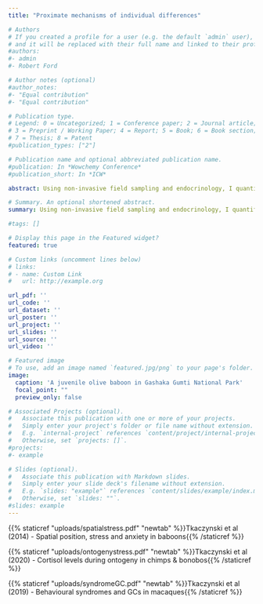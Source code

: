 ```yaml
---
title: "Proximate mechanisms of individual differences"

# Authors
# If you created a profile for a user (e.g. the default `admin` user), write the username (folder name) here 
# and it will be replaced with their full name and linked to their profile.
#authors:
#- admin
#- Robert Ford

# Author notes (optional)
#author_notes:
#- "Equal contribution"
#- "Equal contribution"

# Publication type.
# Legend: 0 = Uncategorized; 1 = Conference paper; 2 = Journal article;
# 3 = Preprint / Working Paper; 4 = Report; 5 = Book; 6 = Book section;
# 7 = Thesis; 8 = Patent
#publication_types: ["2"]

# Publication name and optional abbreviated publication name.
#publication: In *Wowchemy Conference*
#publication_short: In *ICW*

abstract: Using non-invasive field sampling and endocrinology, I quantify physiological correlates of social behaviours and ecological settings.

# Summary. An optional shortened abstract.
summary: Using non-invasive field sampling and endocrinology, I quantify physiological correlates of social behaviours and ecological settings.

#tags: []

# Display this page in the Featured widget?
featured: true

# Custom links (uncomment lines below)
# links:
# - name: Custom Link
#   url: http://example.org

url_pdf: ''
url_code: ''
url_dataset: ''
url_poster: ''
url_project: ''
url_slides: ''
url_source: ''
url_video: ''

# Featured image
# To use, add an image named `featured.jpg/png` to your page's folder. 
image:
  caption: 'A juvenile olive baboon in Gashaka Gumti National Park'
  focal_point: ""
  preview_only: false

# Associated Projects (optional).
#   Associate this publication with one or more of your projects.
#   Simply enter your project's folder or file name without extension.
#   E.g. `internal-project` references `content/project/internal-project/index.md`.
#   Otherwise, set `projects: []`.
#projects:
#- example

# Slides (optional).
#   Associate this publication with Markdown slides.
#   Simply enter your slide deck's filename without extension.
#   E.g. `slides: "example"` references `content/slides/example/index.md`.
#   Otherwise, set `slides: ""`.
#slides: example
---
```


{{% staticref "uploads/spatialstress.pdf" "newtab" %}}Tkaczynski et al (2014) - Spatial position, stress and anxiety in baboons{{% /staticref %}}

{{% staticref "uploads/ontogenystress.pdf" "newtab" %}}Tkaczynski et al (2020) - Cortisol levels during ontogeny in chimps & bonobos{{% /staticref %}}

{{% staticref "uploads/syndromeGC.pdf" "newtab" %}}Tkaczynski et al (2019) - Behavioural syndromes and GCs in macaques{{% /staticref %}}
